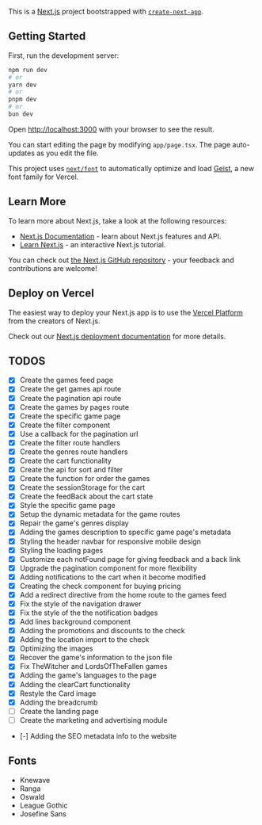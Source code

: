 This is a [Next.js](https://nextjs.org) project bootstrapped with [`create-next-app`](https://nextjs.org/docs/app/api-reference/cli/create-next-app).

## Getting Started

First, run the development server:

```bash
npm run dev
# or
yarn dev
# or
pnpm dev
# or
bun dev
```

Open [http://localhost:3000](http://localhost:3000) with your browser to see the result.

You can start editing the page by modifying `app/page.tsx`. The page auto-updates as you edit the file.

This project uses [`next/font`](https://nextjs.org/docs/app/building-your-application/optimizing/fonts) to automatically optimize and load [Geist](https://vercel.com/font), a new font family for Vercel.

## Learn More

To learn more about Next.js, take a look at the following resources:

- [Next.js Documentation](https://nextjs.org/docs) - learn about Next.js features and API.
- [Learn Next.js](https://nextjs.org/learn) - an interactive Next.js tutorial.

You can check out [the Next.js GitHub repository](https://github.com/vercel/next.js) - your feedback and contributions are welcome!

## Deploy on Vercel

The easiest way to deploy your Next.js app is to use the [Vercel Platform](https://vercel.com/new?utm_medium=default-template&filter=next.js&utm_source=create-next-app&utm_campaign=create-next-app-readme) from the creators of Next.js.

Check out our [Next.js deployment documentation](https://nextjs.org/docs/app/building-your-application/deploying) for more details.

## TODOS

- [x] Create the games feed page
- [x] Create the get games api route
- [x] Create the pagination api route
- [x] Create the games by pages route
- [x] Create the specific game page
- [x] Create the filter component
- [x] Use a callback for the pagination url
- [x] Create the filter route handlers
- [x] Create the genres route handlers
- [x] Create the cart functionality
- [x] Create the api for sort and filter
- [x] Create the function for order the games
- [x] Create the sessionStorage for the cart
- [x] Create the feedBack about the cart state
- [x] Style the specific game page
- [x] Setup the dynamic metadata for the game routes
- [x] Repair the game's genres display
- [x] Adding the games description to specific game page's metadata
- [x] Styling the header navbar for responsive mobile design
- [x] Styling the loading pages
- [x] Customize each notFound page for giving feedback and a back link
- [x] Upgrade the pagination component for more flexibility
- [x] Adding notifications to the cart when it become modified
- [x] Creating the check component for buying pricing
- [x] Add a redirect directive from the home route to the games feed
- [x] Fix the style of the navigation drawer
- [x] Fix the style of the the notification badges
- [x] Add lines background component
- [x] Adding the promotions and discounts to the check
- [x] Adding the location import to the check
- [x] Optimizing the images
- [x] Recover the game's information to the json file
- [x] Fix TheWitcher and LordsOfTheFallen games
- [x] Adding the game's languages to the page
- [x] Adding the clearCart functionality
- [x] Restyle the Card image
- [x] Adding the breadcrumb
- [ ] Create the landing page
- [ ] Create the marketing and advertising module
- [-] Adding the SEO metadata info to the website

## Fonts

- Knewave
- Ranga
- Oswald
- League Gothic
- Josefine Sans
